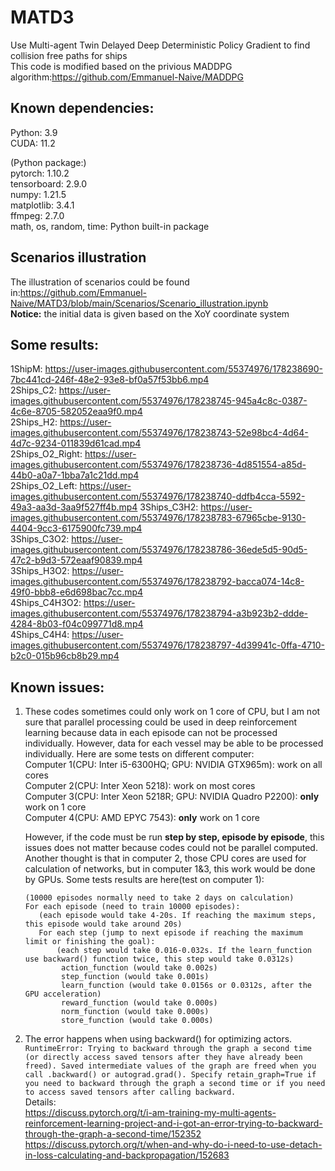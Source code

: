 # MATD3
Use Multi-agent Twin Delayed Deep Deterministic Policy Gradient to find collision free paths for ships  
This code is modified based on the privious MADDPG algorithm:https://github.com/Emmanuel-Naive/MADDPG  


## Known dependencies: 
  Python: 3.9  
  CUDA: 11.2  
  
  (Python package:)  
  pytorch: 1.10.2  
  tensorboard: 2.9.0  
  numpy: 1.21.5  
  matplotlib: 3.4.1  
  ffmpeg: 2.7.0  
  math, os, random, time: Python built-in package
## Scenarios illustration
  The illustration of scenarios could be found in:https://github.com/Emmanuel-Naive/MATD3/blob/main/Scenarios/Scenario_illustration.ipynb  
  **Notice:** the initial data is given based on the XoY coordinate system
## Some results:
  1ShipM: https://user-images.githubusercontent.com/55374976/178238690-7bc441cd-246f-48e2-93e8-bf0a57f53bb6.mp4  
  2Ships_C2: https://user-images.githubusercontent.com/55374976/178238745-945a4c8c-0387-4c6e-8705-582052eaa9f0.mp4  
  2Ships_H2: https://user-images.githubusercontent.com/55374976/178238743-52e98bc4-4d64-4d7c-9234-011839d61cad.mp4  
  2Ships_O2_Right: https://user-images.githubusercontent.com/55374976/178238736-4d851554-a85d-44b0-a0a7-1bba7a1c21dd.mp4  
  2Ships_O2_Left: https://user-images.githubusercontent.com/55374976/178238740-ddfb4cca-5592-49a3-aa3d-3aa9f527ff4b.mp4
  3Ships_C3H2: https://user-images.githubusercontent.com/55374976/178238783-67965cbe-9130-4404-9cc3-6175900fc739.mp4  
  3Ships_C3O2: https://user-images.githubusercontent.com/55374976/178238786-36ede5d5-90d5-47c2-b9d3-572eaaf90839.mp4  
  3Ships_H3O2: https://user-images.githubusercontent.com/55374976/178238792-bacca074-14c8-49f0-bbb8-e6d698bac7cc.mp4  
  4Ships_C4H3O2: https://user-images.githubusercontent.com/55374976/178238794-a3b923b2-ddde-4284-8b03-f04c099771d8.mp4  
  4Ships_C4H4: https://user-images.githubusercontent.com/55374976/178238797-4d39941c-0ffa-4710-b2c0-015b96cb8b29.mp4  

## Known issues:
  1. These codes sometimes could only work on 1 core of CPU, but I am not sure that parallel processing could be used in deep reinforcement learning because data in each episode can not be processed individually. However, data for each vessel may be able to be processed individually.
      Here are some tests on different computer:  
      Computer 1(CPU: Inter i5-6300HQ; GPU: NVIDIA GTX965m): work on all cores  
      Computer 2(CPU: Inter Xeon 5218): work on most cores  
      Computer 3(CPU: Inter Xeon 5218R; GPU: NVIDIA Quadro P2200): **only** work on 1 core  
      Computer 4(CPU: AMD EPYC 7543): **only** work on 1 core  
        
     However, if the code must be run **step by step, episode by episode**, this issues does not matter because codes could not be parallel computed.  
     Another thought is that in computer 2, those CPU cores are used for calculation of networks, but in computer 1&3, this work would be done by GPUs.
     Some tests results are here(test on computer 1):  
     ```
     (10000 episodes normally need to take 2 days on calculation)  
     For each episode (need to train 10000 episodes):
        (each episode would take 4-20s. If reaching the maximum steps, this episode would take around 20s)  
        For each step (jump to next episode if reaching the maximum limit or finishing the goal): 
            (each step would take 0.016-0.032s. If the learn_function use backward() function twice, this step would take 0.0312s)  
             action_function (would take 0.002s)  
             step_function (would take 0.001s)  
             learn_function (would take 0.0156s or 0.0312s, after the GPU acceleration)  
             reward_function (would take 0.000s)  
             norm_function (would take 0.000s)  
             store_function (would take 0.000s)
  2. The error happens when using backward() for optimizing actors.  
  ```RuntimeError: Trying to backward through the graph a second time (or directly access saved tensors after they have already been freed). Saved intermediate values of the graph are freed when you call .backward() or autograd.grad(). Specify retain_graph=True if you need to backward through the graph a second time or if you need to access saved tensors after calling backward.```  
 Details:   
 https://discuss.pytorch.org/t/i-am-training-my-multi-agents-reinforcement-learning-project-and-i-got-an-error-trying-to-backward-through-the-graph-a-second-time/152352  
 https://discuss.pytorch.org/t/when-and-why-do-i-need-to-use-detach-in-loss-calculating-and-backpropagation/152683
